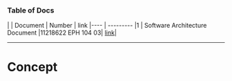### Table of Docs
|  | Document | Number | link
|---- | ---------
|1 | Software Architecture Document |11218622  EPH 104 03|  [link](D:\MG\Audit\Doc)|



---

# Concept
